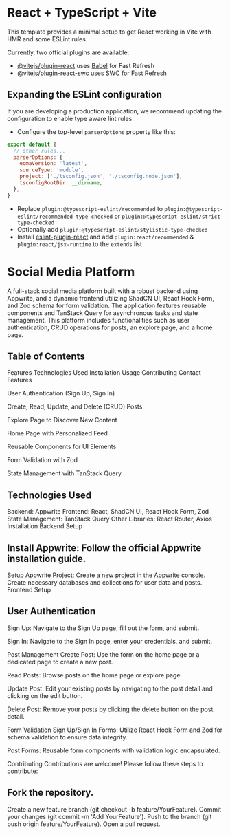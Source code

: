 # React + TypeScript + Vite

This template provides a minimal setup to get React working in Vite with HMR and some ESLint rules.

Currently, two official plugins are available:

- [@vitejs/plugin-react](https://github.com/vitejs/vite-plugin-react/blob/main/packages/plugin-react/README.md) uses [Babel](https://babeljs.io/) for Fast Refresh
- [@vitejs/plugin-react-swc](https://github.com/vitejs/vite-plugin-react-swc) uses [SWC](https://swc.rs/) for Fast Refresh

## Expanding the ESLint configuration

If you are developing a production application, we recommend updating the configuration to enable type aware lint rules:

- Configure the top-level `parserOptions` property like this:

```js
export default {
  // other rules...
  parserOptions: {
    ecmaVersion: 'latest',
    sourceType: 'module',
    project: ['./tsconfig.json', './tsconfig.node.json'],
    tsconfigRootDir: __dirname,
  },
}
```

- Replace `plugin:@typescript-eslint/recommended` to `plugin:@typescript-eslint/recommended-type-checked` or `plugin:@typescript-eslint/strict-type-checked`
- Optionally add `plugin:@typescript-eslint/stylistic-type-checked`
- Install [eslint-plugin-react](https://github.com/jsx-eslint/eslint-plugin-react) and add `plugin:react/recommended` & `plugin:react/jsx-runtime` to the `extends` list


# Social Media Platform
A full-stack social media platform built with a robust backend using Appwrite, and a dynamic frontend utilizing ShadCN UI, React Hook Form, and Zod schema for form validation. The application features reusable components and TanStack Query for asynchronous tasks and state management. This platform includes functionalities such as user authentication, CRUD operations for posts, an explore page, and a home page.

## Table of Contents
Features
Technologies Used
Installation
Usage
Contributing
Contact
Features

User Authentication (Sign Up, Sign In)

Create, Read, Update, and Delete (CRUD) Posts

Explore Page to Discover New Content

Home Page with Personalized Feed

Reusable Components for UI Elements

Form Validation with Zod

State Management with TanStack Query

## Technologies Used
Backend: Appwrite
Frontend: React, ShadCN UI, React Hook Form, Zod
State Management: TanStack Query
Other Libraries: React Router, Axios
Installation
Backend Setup

## Install Appwrite: Follow the official Appwrite installation guide.
Setup Appwrite Project:
Create a new project in the Appwrite console.
Create necessary databases and collections for user data and posts.
Frontend Setup


## User Authentication
Sign Up: Navigate to the Sign Up page, fill out the form, and submit.

Sign In: Navigate to the Sign In page, enter your credentials, and submit.

Post Management
Create Post: Use the form on the home page or a dedicated page to create a new post.

Read Posts: Browse posts on the home page or explore page.

Update Post: Edit your existing posts by navigating to the post detail and clicking on the edit button.

Delete Post: Remove your posts by clicking the delete button on the post detail.

Form Validation
Sign Up/Sign In Forms: Utilize React Hook Form and Zod for schema validation to ensure data integrity.

Post Forms: Reusable form components with validation logic encapsulated.

Contributing
Contributions are welcome! Please follow these steps to contribute:

## Fork the repository.
Create a new feature branch (git checkout -b feature/YourFeature).
Commit your changes (git commit -m 'Add YourFeature').
Push to the branch (git push origin feature/YourFeature).
Open a pull request.

